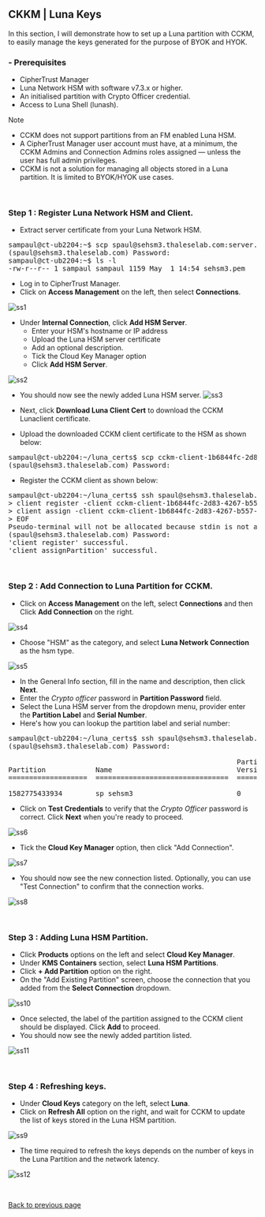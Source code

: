 ## CKKM | Luna Keys

In this section, I will demonstrate how to set up a Luna partition with CCKM, to easily manage the keys generated for the purpose of BYOK and HYOK.

### - Prerequisites
- CipherTrust Manager
- Luna Network HSM with software v7.3.x or higher.
- An initialised partition with Crypto Officer credential.
- Access to Luna Shell (lunash).

> [!NOTE]
> - CCKM does not support partitions from an FM enabled Luna HSM.
> - A CipherTrust Manager user account must have, at a minimum, the CCKM Admins and Connection Admins roles assigned — unless the user has full admin privileges.
> - CCKM is not a solution for managing all objects stored in a Luna partition. It is limited to BYOK/HYOK use cases.

<br>

### Step 1 : Register Luna Network HSM and Client.

- Extract server certificate from your Luna Network HSM.
<pre>
sampaul@ct-ub2204:~$ scp spaul@sehsm3.thaleselab.com:server.pem sehsm3.pem
(spaul@sehsm3.thaleselab.com) Password:
sampaul@ct-ub2204:~$ ls -l
-rw-r--r-- 1 sampaul sampaul 1159 May  1 14:54 sehsm3.pem
</pre>

- Log in to CipherTrust Manager.
- Click on **Access Management** on the left, then select **Connections**.

![ss1](https://github.com/user-attachments/assets/c8487d97-1e34-49f1-a1e7-c978ddbc3011)

- Under **Internal Connection**, click **Add HSM Server**.
    + Enter your HSM's hostname or IP address
    + Upload the Luna HSM server certificate
    + Add an optional description.
    + Tick the Cloud Key Manager option
    + Click **Add HSM Server**.

![ss2](https://github.com/user-attachments/assets/1e03a35c-e49e-441e-ab63-f59195442b7b)

- You should now see the newly added Luna HSM server.
![ss3](https://github.com/user-attachments/assets/4f73aa85-d253-4e62-8d2a-a0b02b62c072)

- Next, click **Download Luna Client Cert** to download the CCKM Lunaclient certificate.
- Upload the downloaded CCKM client certificate to the HSM as shown below:
<pre>
sampaul@ct-ub2204:~/luna_certs$ scp cckm-client-1b6844fc-2d83-4267-b557-020b3a89f8d7.pem spaul@sehsm3.thaleselab.com:
(spaul@sehsm3.thaleselab.com) Password:
</pre>
- Register the CCKM client as shown below:

<pre>
sampaul@ct-ub2204:~/luna_certs$ ssh spaul@sehsm3.thaleselab.com << EOF
> client register -client cckm-client-1b6844fc-2d83-4267-b557-020b3a89f8d7 -hostname cckm-client-1b6844fc-2d83-4267-b557-020b3a89f8d7
> client assign -client cckm-client-1b6844fc-2d83-4267-b557-020b3a89f8d7 -partition sp_sehsm3
> EOF
Pseudo-terminal will not be allocated because stdin is not a terminal.
(spaul@sehsm3.thaleselab.com) Password:
'client register' successful.
'client assignPartition' successful.
</pre>

<br>

### Step 2 : Add Connection to Luna Partition for CCKM.

- Click on **Access Management** on the left, select **Connections** and then Click **Add Connection** on the right.

![ss4](https://github.com/user-attachments/assets/74778f31-7b07-486a-bd20-681afdc84fea)

- Choose "HSM" as the category, and select **Luna Network Connection** as the hsm type.

![ss5](https://github.com/user-attachments/assets/9b2f0a43-fa74-4962-a447-c696ca9ae924)

- In the General Info section, fill in the name and description, then click **Next**.
- Enter the *Crypto officer* password in **Partition Password** field.
- Select the Luna HSM server from the dropdown menu, provider enter the **Partition Label** and **Serial Number**. 
- Here's how you can lookup the partition label and serial number:
<pre>
sampaul@ct-ub2204:~/luna_certs$ ssh spaul@sehsm3.thaleselab.com par list
(spaul@sehsm3.thaleselab.com) Password:
                                                                             Storage (bytes)
                                                       Partition    ----------------------------------
Partition            Name                              Version      Objects  Total     Used     Free
===================  ================================  ===========  =======  =======  =======  =======

1582775433934        sp_sehsm3                         0                 23   648381     9408   638973
</pre>

- Click on **Test Credentials** to verify that the *Crypto Officer* password is correct. Click **Next** when you're ready to proceed.

![ss6](https://github.com/user-attachments/assets/12b39b28-3ed8-48a0-9fa8-bc22c3b8fea4)

- Tick the **Cloud Key Manager** option, then click "Add Connection".

![ss7](https://github.com/user-attachments/assets/c130a459-f3aa-4866-b653-8da4add480ed)

- You should now see the new connection listed. Optionally, you can use "Test Connection" to confirm that the connection works.

![ss8](https://github.com/user-attachments/assets/69bfa834-33fa-4512-99fd-144c73c33058)

<br>

### Step 3 : Adding Luna HSM Partition.
- Click **Products** options on the left and select **Cloud Key Manager**.
- Under **KMS Containers** section, select **Luna HSM Partitions**.
- Click **+ Add Partition** option on the right.
- On the "Add Existing Partition" screen, choose the connection that you added from the **Select Connection** dropdown.

![ss10](https://github.com/user-attachments/assets/3cfd9537-aa15-4104-8bb0-fcefebfa1642)

- Once selected, the label of the partition assigned to the CCKM client should be displayed. Click **Add** to proceed.
- You should now see the newly added partition listed.

![ss11](https://github.com/user-attachments/assets/94322ae3-20bb-4846-a933-de26cbd8ce01)

<br>

### Step 4 :  Refreshing keys.
- Under **Cloud Keys** category on the left, select **Luna**.
- Click on **Refresh All** option on the right, and wait for CCKM to update the list of keys stored in the Luna HSM partition.

![ss9](https://github.com/user-attachments/assets/929da0ae-77dc-4796-96ec-7ceaedbe199d)

- The time required to refresh the keys depends on the number of keys in the Luna Partition and the network latency.

![ss12](https://github.com/user-attachments/assets/589f49df-6489-4110-b720-e7676821a4fb)

<br>

[Back to previous page](README.md)
